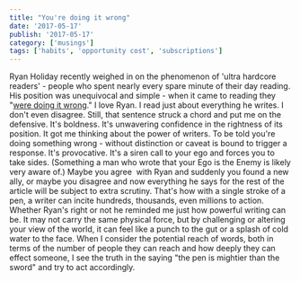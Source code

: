 ```yaml
---
title: "You're doing it wrong"
date: '2017-05-17'
publish: '2017-05-17'
category: ['musings']
tags: ['habits', 'opportunity cost', 'subscriptions']
---
```


Ryan Holiday recently weighed in on the phenomenon of 'ultra hardcore readers' - people who spent nearly every spare minute of their day reading. His position was unequivocal and simple - when it came to reading they "[were doing it wrong](http://thoughtcatalog.com/ryan-holiday/2017/04/if-youre-trying-to-speed-up-your-reading-and-squeeze-it-into-every-cranny-of-your-life-youre-doing-it-wrong/)." I love Ryan. I read just about everything he writes. I don't even disagree. Still, that sentence struck a chord and put me on the defensive. It's boldness. It's unwavering confidence in the rightness of its position. It got me thinking about the power of writers. To be told you're doing something wrong - without distinction or caveat is bound to trigger a response. It's provocative. It's a siren call to your ego and forces you to take sides. (Something a man who wrote that your Ego is the Enemy is likely very aware of.) Maybe you agree  with Ryan and suddenly you found a new ally, or maybe you disagree and now everything he says for the rest of the article will be subject to extra scrutiny. That's how with a single stroke of a pen, a writer can incite hundreds, thousands, even millions to action. Whether Ryan's right or not he reminded me just how powerful writing can be. It may not carry the same physical force, but by challenging or altering your view of the world, it can feel like a punch to the gut or a splash of cold water to the face. When I consider the potential reach of words, both in terms of the number of people they can reach and how deeply they can effect someone, I see the truth in the saying "the pen is mightier than the sword" and try to act accordingly.
